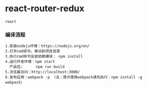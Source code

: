 # react-router-redux
```
react
```

### 编译流程
```
1.安装nodejs环境：https://nodejs.org/en/
2.打开cmd命令，移动到项目目录
3.执行cmd命令安装依赖模块： npm install 
4.运行开发环境：npm start
  产品包:      npm run build
5.浏览器访问：http://localhost:3000/
6.发布应用：webpack -p （注：首次使用webpack请先执行：npm install -g webpack）
```
